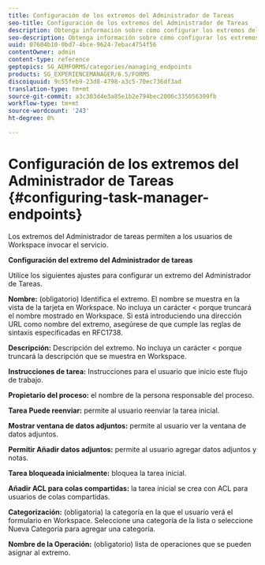 ```yaml
---
title: Configuración de los extremos del Administrador de Tareas
seo-title: Configuración de los extremos del Administrador de Tareas
description: Obtenga información sobre cómo configurar los extremos del Administrador de Tareas.
seo-description: Obtenga información sobre cómo configurar los extremos del Administrador de Tareas.
uuid: 07604b10-0bd7-4bce-9624-7ebac4754f56
contentOwner: admin
content-type: reference
geptopics: SG_AEMFORMS/categories/managing_endpoints
products: SG_EXPERIENCEMANAGER/6.5/FORMS
discoiquuid: 9c55feb9-23d8-4798-a3c5-70ec736df3ad
translation-type: tm+mt
source-git-commit: a3c303d4e3a85e1b2e794bec2006c335056309fb
workflow-type: tm+mt
source-wordcount: '243'
ht-degree: 0%

---
```



# Configuración de los extremos del Administrador de Tareas {#configuring-task-manager-endpoints}

Los extremos del Administrador de tareas permiten a los usuarios de Workspace invocar el servicio.

**Configuración del extremo del Administrador de tareas**

Utilice los siguientes ajustes para configurar un extremo del Administrador de Tareas.

**Nombre:**  (obligatorio) Identifica el extremo. El nombre se muestra en la vista de la tarjeta en Workspace. No incluya un carácter &lt; porque truncará el nombre mostrado en Workspace. Si está introduciendo una dirección URL como nombre del extremo, asegúrese de que cumple las reglas de sintaxis especificadas en RFC1738.

**Descripción:** Descripción del extremo. No incluya un carácter &lt; porque truncará la descripción que se muestra en Workspace.

**Instrucciones de tarea:** Instrucciones para el usuario que inicio este flujo de trabajo.

**Propietario del proceso:** el nombre de la persona responsable del proceso.

**Tarea Puede reenviar:** permite al usuario reenviar la tarea inicial.

**Mostrar ventana de datos adjuntos:** permite al usuario ver la ventana de datos adjuntos.

**Permitir Añadir datos adjuntos:** permite al usuario agregar datos adjuntos y notas.

**Tarea bloqueada inicialmente:** bloquea la tarea inicial.

**Añadir ACL para colas compartidas:** la tarea inicial se crea con ACL para usuarios de colas compartidas.

**Categorización:**  (obligatoria) la categoría en la que el usuario verá el formulario en Workspace. Seleccione una categoría de la lista o seleccione Nueva Categoría para agregar una categoría.

**Nombre de la Operación:**  (obligatorio) lista de operaciones que se pueden asignar al extremo.

